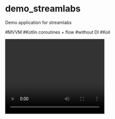 # demo_streamlabs
Demo application for streamlabs

#MVVM
#Kotlin coroutines + flow
#without DI
#Koil

<video width="320" height="240" controls>
  <source src="/home/egor/Desktop/demo.webm" type="video/mp4">
</video>
